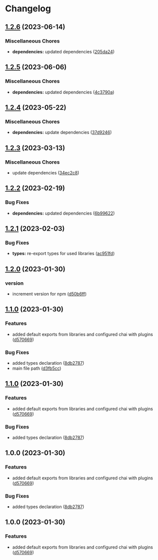 # Changelog

## [1.2.6](https://github.com/Sefrancois/test/compare/v1.2.5...v1.2.6) (2023-06-14)


### Miscellaneous Chores

* **dependencies:** updated dependencies ([205da24](https://github.com/Sefrancois/test/commit/205da240269eadc988b9ebb02a2a978def109e8a))

## [1.2.5](https://github.com/Sefrancois/test/compare/v1.2.4...v1.2.5) (2023-06-06)


### Miscellaneous Chores

* **dependencies:** updated dependencies ([4c3790a](https://github.com/Sefrancois/test/commit/4c3790a676cd426d6262ee55141a5d7d1abf088b))

## [1.2.4](https://github.com/Sefrancois/test/compare/v1.2.3...v1.2.4) (2023-05-22)


### Miscellaneous Chores

* **dependencies:** update dependencies ([37d9246](https://github.com/Sefrancois/test/commit/37d92467ab5dbf0dafd58fc55e074475904dccc6))

## [1.2.3](https://github.com/Sefrancois/test/compare/v1.2.2...v1.2.3) (2023-03-13)


### Miscellaneous Chores

* update dependencies ([34ec2c8](https://github.com/Sefrancois/test/commit/34ec2c8220df9ecbb8e6e749b837b65e69969dfb))

## [1.2.2](https://github.com/Sefrancois/test/compare/v1.2.1...v1.2.2) (2023-02-19)


### Bug Fixes

* **dependencies:** updated dependencies ([6b99622](https://github.com/Sefrancois/test/commit/6b99622c994c884cb1be5e1e70c416f8c4ea3acb))

## [1.2.1](https://github.com/Sefrancois/test/compare/v1.2.0...v1.2.1) (2023-02-03)


### Bug Fixes

* **types:** re-export types for used libraries ([ac951fd](https://github.com/Sefrancois/test/commit/ac951fd28b4ea10b509a4b03bacf094907fda2f8))

## [1.2.0](https://github.com/Sefrancois/test/compare/v1.1.0...v1.2.0) (2023-01-30)


### version

* increment version for npm ([d50b6ff](https://github.com/Sefrancois/test/commit/d50b6ffc602f8e0ac54c53e4ae44e4ebb44a6770))

## [1.1.0](https://github.com/Sefrancois/test/compare/v1.0.0...v1.1.0) (2023-01-30)


### Features

* added default exports from libraries and configured chai with plugins ([d570669](https://github.com/Sefrancois/test/commit/d57066960e03e271629be4087c5cfa87420a1769))


### Bug Fixes

* added types declaration ([8db2787](https://github.com/Sefrancois/test/commit/8db27871a4e3041770d93ad28ba3e44c699959d3))
* main file path ([d3fb5cc](https://github.com/Sefrancois/test/commit/d3fb5cc8b3a6b7ce0ed8e442b311f67ce5963e7b))

## [1.1.0](https://github.com/Sefrancois/test/compare/v1.0.0...v1.1.0) (2023-01-30)


### Features

* added default exports from libraries and configured chai with plugins ([d570669](https://github.com/Sefrancois/test/commit/d57066960e03e271629be4087c5cfa87420a1769))


### Bug Fixes

* added types declaration ([8db2787](https://github.com/Sefrancois/test/commit/8db27871a4e3041770d93ad28ba3e44c699959d3))

## 1.0.0 (2023-01-30)


### Features

* added default exports from libraries and configured chai with plugins ([d570669](https://github.com/Sefrancois/test/commit/d57066960e03e271629be4087c5cfa87420a1769))


### Bug Fixes

* added types declaration ([8db2787](https://github.com/Sefrancois/test/commit/8db27871a4e3041770d93ad28ba3e44c699959d3))

## 1.0.0 (2023-01-30)


### Features

* added default exports from libraries and configured chai with plugins ([d570669](https://github.com/Sefrancois/test/commit/d57066960e03e271629be4087c5cfa87420a1769))
